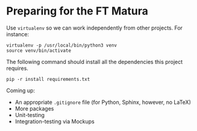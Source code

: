 Preparing for the FT Matura
===========================

Use `virtualenv` so we can work independently from other projects. For
instance:

```
virtualenv -p /usr/local/bin/python3 venv
source venv/bin/activate
```

The following command should install all the dependencies this project
requires.

```
pip -r install requirements.txt
```

Coming up:
* An appropriate `.gitignore` file (for Python, Sphinx, however, no LaTeX)
* More packages
* Unit-testing
* Integration-testing via Mockups

